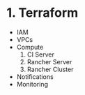 # 1. Terraform

* IAM
* VPCs
* Compute
    1. CI Server
    2. Rancher Server
    3. Rancher Cluster
* Notifications
* Monitoring
